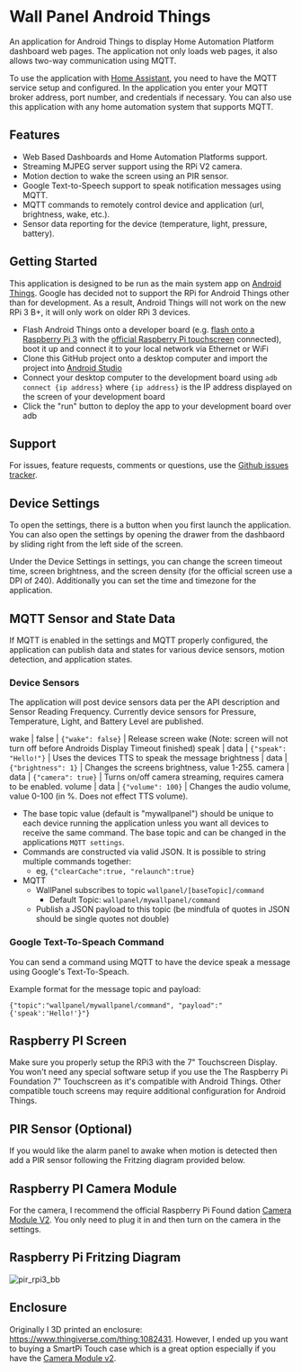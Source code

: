 # Wall Panel Android Things

An application for Android Things to display Home Automation Platform dashboard web pages.  The application not only loads web pages, it also allows two-way communication using MQTT.  

To use the application with [Home Assistant](https://home-assistant.io/getting-started/), you need to have the MQTT service setup and configured. In the application you enter your MQTT broker address, port number, and credentials if necessary. You can also use this application with any home automation system that supports MQTT. 

## Features
- Web Based Dashboards and Home Automation Platforms support.
- Streaming MJPEG server support using the RPi V2 camera.
- Motion dection to wake the screen using an PIR sensor.
- Google Text-to-Speech support to speak notification messages using MQTT.
- MQTT commands to remotely control device and application (url, brightness, wake, etc.).
- Sensor data reporting for the device (temperature, light, pressure, battery).

## Getting Started

This application is designed to be run as the main system app on [Android Things](https://developer.android.com/things). Google has decided not to support the RPi for Android Things other than for development. As a result, Android Things will not work on the new RPi 3 B+, it will only work on older RPi 3 devices.

* Flash Android Things onto a developer board (e.g. [flash onto a Raspberry Pi 3](https://developer.android.com/things/hardware/raspberrypi.html) with the [official Raspberry Pi touchscreen](https://www.raspberrypi.org/products/raspberry-pi-touch-display/) connected), boot it up and connect it to your local network via Ethernet or WiFi
* Clone this GitHub project onto a desktop computer and import the project into [Android Studio](https://developer.android.com/studio/index.html)
* Connect your desktop computer to the development board using `adb connect {ip address}` where `{ip address}` is the IP address displayed on the screen of your development board
* Click the "run" button to deploy the app to your development board over adb

## Support

For issues, feature requests, comments or questions, use the [Github issues tracker](https://github.com/thanksmister/wallpanel-android-things/issues). 

## Device Settings
To open the settings, there is a button when you first launch the application. You can also open the settings by opening the drawer from the dashbaord by sliding right from the left side of the screen.

Under the Device Settings in settings, you can change the screen timeout time, screen brightness, and the screen density (for the official screen use a DPI of 240).  Additionally you can set the time and timezone for the application. 

## MQTT Sensor and State Data
If MQTT is enabled in the settings and MQTT properly configured, the application can publish data and states for various device sensors, motion detection, and application states.

### Device Sensors
The application will post device sensors data per the API description and Sensor Reading Frequency. Currently device sensors for Pressure, Temperature, Light, and Battery Level are published. 

wake | false | ```{"wake": false}``` | Release screen wake (Note: screen will not turn off before Androids Display Timeout finished)
speak | data | ```{"speak": "Hello!"}``` | Uses the devices TTS to speak the message
brightness | data | ```{"brightness": 1}``` | Changes the screens brightness, value 1-255. 
camera | data | ```{"camera": true}``` | Turns on/off camera streaming, requires camera to be enabled.
volume | data | ```{"volume": 100}``` | Changes the audio volume, value 0-100 (in %. Does not effect TTS volume).

* The base topic value (default is "mywallpanel") should be unique to each device running the application unless you want all devices to receive the same command. The base topic and can be changed in the applications ```MQTT settings```.
* Commands are constructed via valid JSON. It is possible to string multiple commands together:
  * eg, ```{"clearCache":true, "relaunch":true}```
* MQTT
  * WallPanel subscribes to topic ```wallpanel/[baseTopic]/command```
    * Default Topic: ```wallpanel/mywallpanel/command```
  * Publish a JSON payload to this topic (be mindfula of quotes in JSON should be single quotes not double)

### Google Text-To-Speach Command
You can send a command using MQTT to have the device speak a message using Google's Text-To-Speach. 

Example format for the message topic and payload: 

```{"topic":"wallpanel/mywallpanel/command", "payload":"{'speak':'Hello!'}"}```

## Raspberry PI Screen

Make sure you properly setup the RPi3 with the 7" Touchscreen Display.  You won't need any special software setup if you use the The Raspberry Pi Foundation 7" Touchscreen as it's compatible with Android Things. Other compatible touch screens may require additional configuration for Android Things.

## PIR Sensor (Optional)

If you would like the alarm panel to awake when motion is detected then add a PIR sensor following the Fritzing diagram provided below.

## Raspberry PI Camera Module

For the camera, I recommend the official Raspberry Pi Found dation [Camera Module V2](https://www.raspberrypi.org/products/camera-module-v2/).  You only need to plug it in and then turn on the camera in the settings. 

## Raspberry Pi Fritzing Diagram

![pir_rpi3_bb](https://user-images.githubusercontent.com/142340/38437807-007ba368-39af-11e8-82ae-09e10959e743.png)

## Enclosure

Originally I 3D printed an enclosure: https://www.thingiverse.com/thing:1082431. However, I ended up you want to buying a SmartPi Touch case which is a great option especially if you have the [Camera Module v2](https://www.raspberrypi.org/products/camera-module-v2/).
